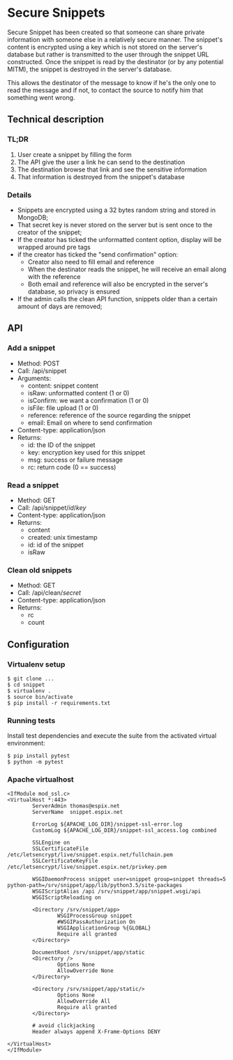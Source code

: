 # Secure Snippets

Secure Snippet has been created so that someone can share private information with someone else in a relatively secure manner. The snippet's content is encrypted using a key which is not stored on the server's database but rather is transmitted to the user through the snippet URL constructed. Once the snippet is read by the destinator (or by any potential MITM), the snippet is destroyed in the server's database.

This allows the destinator of the message to know if he's the only one to read the message and if not, to contact the source to notify him that something went wrong.

## Technical description

### TL;DR

  1. User create a snippet by filling the form
  2. The API give the user a link he can send to the destination
  3. The destination browse that link and see the sensitive information
  4. That information is destroyed from the snippet's database

### Details

  * Snippets are encrypted using a 32 bytes random string and stored in MongoDB;
  * That secret key is never stored on the server but is sent once to the creator of the snippet;
  * If the creator has ticked the unformatted content option, display will be wrapped around pre tags
  * if the creator has ticked the "send confirmation" option:
    - Creator also need to fill email and reference
    - When the destinator reads the snippet, he will receive an email along with the reference
    - Both email and reference will also be encrypted in the server's database, so privacy is ensured
  * If the admin calls the clean API function, snippets older than a certain amount of days are removed;

## API

### Add a snippet

  * Method: POST
  * Call: /api/snippet
  * Arguments:
    - content: snippet content
    - isRaw: unformatted content (1 or 0)
    - isConfirm: we want a confirmation (1 or 0)
    - isFile: file upload (1 or 0)
    - reference: reference of the source regarding the snippet
    - email: Email on where to send confirmation
  * Content-type: application/json
  * Returns:
    - id: the ID of the snippet
    - key: encryption key used for this snippet
    - msg: success or failure message
    - rc: return code (0 == success)

### Read a snippet

  * Method: GET
  * Call: /api/snippet/*id*/*key*
  * Content-type: application/json
  * Returns:
    - content
    - created: unix timestamp
    - id: id of the snippet
    - isRaw

### Clean old snippets

  * Method: GET
  * Call: /api/clean/*secret*
  * Content-type: application/json
  * Returns:
    - rc
    - count


## Configuration

### Virtualenv setup

```
$ git clone ...
$ cd snippet
$ virtualenv .
$ source bin/activate
$ pip install -r requirements.txt
```

### Running tests

Install test dependencies and execute the suite from the activated virtual environment:

```
$ pip install pytest
$ python -m pytest
```

### Apache virtualhost

```
<IfModule mod_ssl.c>
<VirtualHost *:443>
        ServerAdmin thomas@espix.net
        ServerName  snippet.espix.net

        ErrorLog ${APACHE_LOG_DIR}/snippet-ssl-error.log
        CustomLog ${APACHE_LOG_DIR}/snippet-ssl_access.log combined

        SSLEngine on
        SSLCertificateFile    /etc/letsencrypt/live/snippet.espix.net/fullchain.pem
        SSLCertificateKeyFile  /etc/letsencrypt/live/snippet.espix.net/privkey.pem

        WSGIDaemonProcess snippet user=snippet group=snippet threads=5 python-path=/srv/snippet/app/lib/python3.5/site-packages
        WSGIScriptAlias /api /srv/snippet/app/snippet.wsgi/api
        WSGIScriptReloading on

        <Directory /srv/snippet/app>
                WSGIProcessGroup snippet
                #WSGIPassAuthorization On
                WSGIApplicationGroup %{GLOBAL}
                Require all granted
        </Directory>

        DocumentRoot /srv/snippet/app/static
        <Directory />
                Options None
                AllowOverride None
        </Directory>

        <Directory /srv/snippet/app/static/>
                Options None
                AllowOverride All
                Require all granted
        </Directory>

        # avoid clickjacking
        Header always append X-Frame-Options DENY

</VirtualHost>
</IfModule>
```
